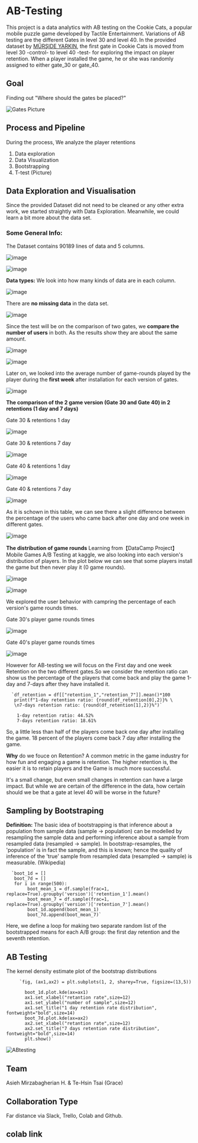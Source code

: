 # AB-Testing
This project is a data analytics with AB testing on the Cookie Cats, a popular mobile puzzle game developed by Tactile Entertainment. Variations of AB testing are the different Gates in level 30 and level 40. In the provided dataset by  [MÜRŞIDE YARKIN](https://www.kaggle.com/mursideyarkin/mobile-games-ab-testing-with-cookie-cats/notebook), the first gate in Cookie Cats is moved from level 30 -control- to level 40 -test- for exploring the impact on player retention. When a player installed the game, he or she was randomly assigned to either gate_30 or gate_40.

## Goal
Finding out "Where should the gates be placed?"

![Gates Picture](https://github.com/AsiMrz/AB-Testing/blob/507755ce9d0c8b0abbf3ee3d16a55f3139f84fa0/cc_gates.png)

## Process and Pipeline
During the process, We analyze the player retentions 
1. Data exploration
2. Data Visualization
3. Bootstrapping
4. T-test
(Picture)

## Data Exploration and Visualisation
Since the provided Dataset did not need to be cleaned or any other extra work, we started straightly with Data Exploration.
Meanwhile, we could learn a bit more about the data set.

### Some General Info:

The Dataset contains 90189 lines of data and 5 columns.

![image](https://user-images.githubusercontent.com/96295365/154859206-583828a5-3e78-40df-bc17-7a6266fc691e.png)

![image](https://user-images.githubusercontent.com/96295365/154859360-b4936f31-be2a-440f-a887-0cb556f1a7c7.png)

**Data types:** We look into how many kinds of data are in each column.

![image](https://user-images.githubusercontent.com/96295365/154859431-6425905b-88a1-4efe-8850-8be0d2a04a68.png)

There are **no missing data** in the data set.

![image](https://user-images.githubusercontent.com/96295365/154859492-d5c558d2-c30f-4395-9a42-233c01bb609e.png)

Since the test will be on the comparison of two gates, we **compare the number of users** in both. As the results show they are about the same amount.

![image](https://user-images.githubusercontent.com/96295365/154860100-208ab406-9e71-4639-9791-3c41f2017113.png)

![image](https://user-images.githubusercontent.com/96295365/154860082-74a80628-4e5c-47f5-8e49-1a828b8264d2.png)

Later on, we looked into the average number of game-rounds played by the player during the **first week** after installation for each version of gates. 

![image](https://user-images.githubusercontent.com/96295365/154860184-fee3ac8c-28e4-4897-94ef-68f01253c6b8.png)

**The comparison of the 2 game version (Gate 30 and Gate 40) in 2 retentions (1 day and 7 days)**

Gate 30 & retentions 1 day 

![image](https://user-images.githubusercontent.com/96295365/154860454-330b4cdb-263d-4b99-97fe-ad63622ab4e4.png)

Gate 30 & retentions 7 day

![image](https://user-images.githubusercontent.com/96295365/154860474-7057d541-fc92-4a2e-b241-694c63dc25f0.png)

Gate 40 & retentions 1 day

![image](https://user-images.githubusercontent.com/96295365/154860485-0aa6cb66-a757-4fc8-987f-abcee10f9232.png)

Gate 40 & retentions 7 day

![image](https://user-images.githubusercontent.com/96295365/154860505-2af90c62-dacb-4cbd-bc84-62a3e8edbb86.png)

As it is schown in this table, we can see there a slight difference between the percentage of the users who came back after one day and one week in different gates.

![image](https://user-images.githubusercontent.com/96295365/154860566-178cf5e8-e606-4038-8df6-c8da268aad2e.png)

**The distribution of game rounds** 
Learning from【DataCamp Project】Mobile Games A/B Testing at kaggle, we also looking into each version's distribution of players. In the plot below we can see that some players install the game but then never play it (0 game rounds).

![image](https://user-images.githubusercontent.com/96295365/154860919-e26bf6d0-3be6-4ec8-8c3d-db514e7b008d.png)

![image](https://user-images.githubusercontent.com/96295365/154860946-dce6aacc-fbbb-4f1e-a34a-c3ec912d784b.png)

We explored the user behavior with campring the percentage of each version's game rounds times.

Gate 30's player game rounds times

![image](https://user-images.githubusercontent.com/96295365/154861093-55c459e6-cdd7-4fc1-8440-32a21654e121.png)

Gate 40's player game rounds times

![image](https://user-images.githubusercontent.com/96295365/154861116-5b8565fd-bafc-4daf-a503-3620dd0ff1b0.png)

However for AB-testing we will focus on the First day and one week Retention on the two different gates.So we consider the retention ratio can show us the percentage of the players that come back and play the game 1-day and 7-days after they have installed it.

      `df_retention = df[["retention_1","retention_7"]].mean()*100
       print(f"1-day retention ratio: {round(df_retention[0],2)}% \
       \n7-days retention ratio: {round(df_retention[1],2)}%")`
       
        1-day retention ratio: 44.52%       
        7-days retention ratio: 18.61%

So, a little less than half of the players come back one day after installing the game. 18 percent of the players come back 7 day after installing the game.

**Why** do we fouce on Retention? A common metric in the game industry for how fun and engaging a game is retention. The higher retention is, the easier it is to retain players and the Game is much more successful.


It's a small change, but even small changes in retention can have a large impact. But while we are certain of the difference in the data, how certain should we be that a gate at level 40 will be worse in the future?


## Sampling by Bootstraping 
**Definition:** The basic idea of bootstrapping is that inference about a population from sample data (sample → population) can be modelled by resampling the sample data and performing inference about a sample from resampled data (resampled → sample). In bootstrap-resamples, the 'population' is in fact the sample, and this is known; hence the quality of inference of the 'true' sample from resampled data (resampled → sample) is measurable. (Wikipedia)

      `boot_1d = []
       boot_7d = []
       for i in range(500):
            boot_mean_1 = df.sample(frac=1, replace=True).groupby('version')['retention_1'].mean()
            boot_mean_7 = df.sample(frac=1, replace=True).groupby('version')['retention_7'].mean()
            boot_1d.append(boot_mean_1)
            boot_7d.append(boot_mean_7)`
    
Here, we define a loop for making two separate random list of the bootstrapped means for each A/B group: the first day retention and the seventh retention.

## AB Testing
The kernel density estimate plot of the bootstrap distributions

         `fig, (ax1,ax2) = plt.subplots(1, 2, sharey=True, figsize=(13,5))

           boot_1d.plot.kde(ax=ax1)
           ax1.set_xlabel("retantion rate",size=12)
           ax1.set_ylabel("number of sample",size=12)
           ax1.set_title("1 day retention rate distribution", fontweight="bold",size=14)
           boot_7d.plot.kde(ax=ax2)
           ax2.set_xlabel("retantion rate",size=12)
           ax2.set_title("7 days retention rate distribution", fontweight="bold",size=14)
           plt.show()`
           
![ABtesting](https://github.com/AsiMrz/AB-Testing/blob/7e735c93de97c6408c8d34bd5590b07bf5ae226c/ABtesting.jpg)

## Team
Asieh Mirzabagherian H. & 
Te-Hsin Tsai (Grace)

## Collaboration Type
Far distance via Slack, Trello, Colab and Github.

## colab link

